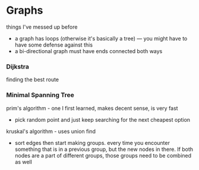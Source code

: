# Graphs

things I've messed up before

- a graph has loops (otherwise it's basically a tree) — you might have to have some defense against this
- a bi-directional graph must have ends connected both ways

### Dijkstra

finding the best route

### Minimal Spanning Tree

prim's algorithm - one I first learned, makes decent sense, is very fast

- pick random point and just keep searching for the next cheapest option

kruskal's algorithm - uses union find

- sort edges then start making groups. every time you encounter something that is in a previous group, but the new nodes in there. If both nodes are a part of different groups, those groups need to be combined as well